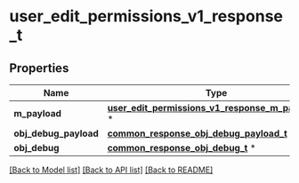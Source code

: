 # user_edit_permissions_v1_response_t

## Properties
Name | Type | Description | Notes
------------ | ------------- | ------------- | -------------
**m_payload** | [**user_edit_permissions_v1_response_m_payload_t**](user_edit_permissions_v1_response_m_payload.md) \* |  | 
**obj_debug_payload** | [**common_response_obj_debug_payload_t**](common_response_obj_debug_payload.md) \* |  | [optional] 
**obj_debug** | [**common_response_obj_debug_t**](common_response_obj_debug.md) \* |  | [optional] 

[[Back to Model list]](../README.md#documentation-for-models) [[Back to API list]](../README.md#documentation-for-api-endpoints) [[Back to README]](../README.md)


